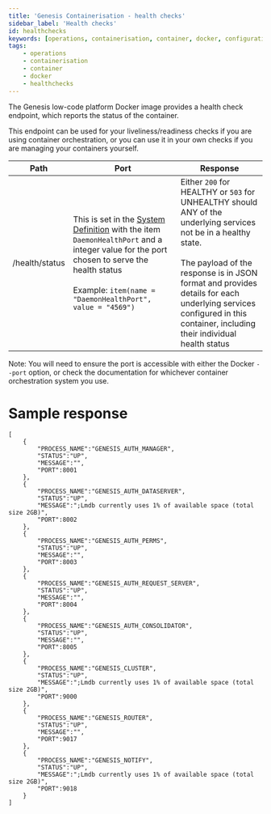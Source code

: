 ```yaml
---
title: 'Genesis Containerisation - health checks'
sidebar_label: 'Health checks'
id: healthchecks
keywords: [operations, containerisation, container, docker, configuration, healthchecks]
tags:
    - operations
    - containerisation
    - container
    - docker
    - healthchecks
---
```


The Genesis low-code platform Docker image provides a health check endpoint, which reports the status of the container.

This endpoint can be used for your liveliness/readiness checks if you are using container orchestration, or you can use it in your own checks if you are managing your containers yourself.

| Path | Port | Response |
| --- | --- | --- |
| /health/status | This is set in the [System Definition](../../../server/integration/data-pipeline/advanced/#system-definition-properties) with the item `DaemonHealthPort` and a integer value for the port chosen to serve the health status<br/><br/>Example: `item(name = "DaemonHealthPort", value = "4569")`| Either `200` for HEALTHY or `503` for UNHEALTHY should ANY of the underlying services not be in a healthy state.<br/><br/>The payload of the response is in JSON format and provides details for each underlying services configured in this container, including their individual health status |
Note: You will need to ensure the port is accessible with either the Docker `--port` option, or check the documentation for whichever container orchestration system you use.

# Sample response 
```
[
    {
        "PROCESS_NAME":"GENESIS_AUTH_MANAGER",
        "STATUS":"UP",
        "MESSAGE":"",
        "PORT":8001
    },
    {
        "PROCESS_NAME":"GENESIS_AUTH_DATASERVER",
        "STATUS":"UP",
        "MESSAGE":";Lmdb currently uses 1% of available space (total size 2GB)",
        "PORT":8002
    },
    {
        "PROCESS_NAME":"GENESIS_AUTH_PERMS",
        "STATUS":"UP",
        "MESSAGE":"",
        "PORT":8003
    },
    {
        "PROCESS_NAME":"GENESIS_AUTH_REQUEST_SERVER",
        "STATUS":"UP",
        "MESSAGE":"",
        "PORT":8004
    },
    {
        "PROCESS_NAME":"GENESIS_AUTH_CONSOLIDATOR",
        "STATUS":"UP",
        "MESSAGE":"",
        "PORT":8005
    },
    {
        "PROCESS_NAME":"GENESIS_CLUSTER",
        "STATUS":"UP",
        "MESSAGE":";Lmdb currently uses 1% of available space (total size 2GB)",
        "PORT":9000
    },
    {
        "PROCESS_NAME":"GENESIS_ROUTER",
        "STATUS":"UP",
        "MESSAGE":"",
        "PORT":9017
    },
    {
        "PROCESS_NAME":"GENESIS_NOTIFY",
        "STATUS":"UP",
        "MESSAGE":";Lmdb currently uses 1% of available space (total size 2GB)",
        "PORT":9018
    }
]
```